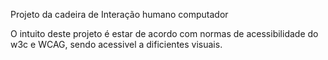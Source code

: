 Projeto da cadeira de Interação humano computador

O intuito deste projeto é estar de acordo com normas de acessibilidade do w3c e WCAG,
sendo acessivel a dificientes visuais. 